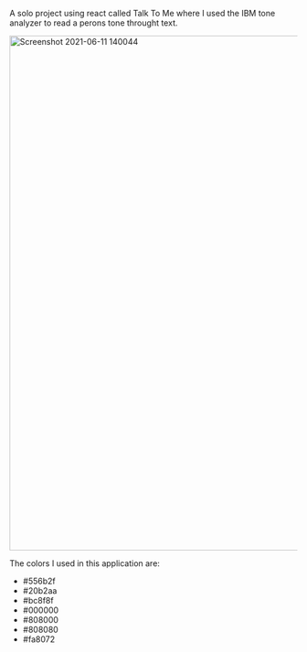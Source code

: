 A solo project using react called Talk To Me where I used the IBM tone analyzer to read a perons tone throught text.

<img width="902" alt="Screenshot 2021-06-11 140044" src="https://user-images.githubusercontent.com/66640425/121819595-ed48e600-cc5b-11eb-8056-2037406dbfd8.png">

The colors I used in this application are:

- #556b2f
- #20b2aa
- #bc8f8f
- #000000
- #808000
- #808080
- #fa8072
